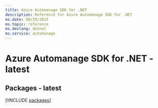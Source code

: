 ```yaml
---
title: Azure Automanage SDK for .NET
description: Reference for Azure Automanage SDK for .NET
ms.date: 08/29/2025
ms.topic: reference
ms.devlang: dotnet
ms.service: automanage
---
```

# Azure Automanage SDK for .NET - latest
## Packages - latest
[!INCLUDE [packages](automanage-index.md)]